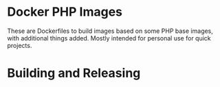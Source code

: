 # Docker PHP Images

These are Dockerfiles to build images based on some PHP base images, with additional things added. Mostly intended for personal use for quick projects.


# Building and Releasing

